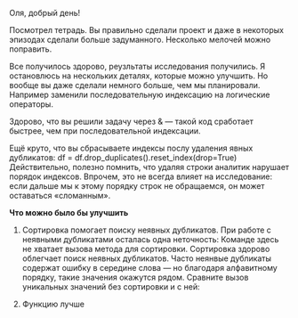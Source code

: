 Оля, добрый день!

Посмотрел тетрадь. Вы правильно сделали проект и даже в некоторых эпизодах сделали больше задуманного. Несколько мелочей можно поправить.

Все получилось здорово, реузльтаты исследования получились. Я остановлюсь на нескольких деталях, которые можно улучшить. Но вообще вы даже сделали немного больше, чем мы планировали. Например заменили последовательную индексацию на логические операторы.

Здорово, что вы решили задачу через & — такой код сработает быстрее, чем при последовательной индексации.

Ещё круто, что вы сбрасываете индексы послу удаления явных дубликатов:
    df = df.drop_duplicates().reset_index(drop=True) 
Действительно, полезно помнить, что удаляя строки аналитик нарушает порядок индексов. Впрочем, это не всегда влияет на исследование: если дальше мы к этому порядку строк не обращаемся, он может оставаться «сломанным».

**Что можно было бы улучшить**
1. Сортировка помогает поиску неявных дубликатов.
При работе с неявными дубликатами осталась одна неточность:
[](2021-02-01-18-13-24.png)
Команде здесь не хватает вызова метода для сортировки. Сортировка здорово облегчает поиск неявных дубликатов. Часто неянвые дубликаты содержат ошибку в середине слова — но благодаря алфавитному порядку, такие значения окажутся рядом. Сравните вызов уникальных значений без сортировки и с ней:

2. Функцию лучше 
